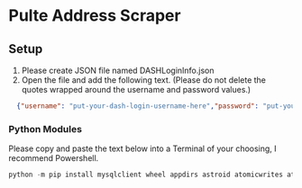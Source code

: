 # Pulte Address Scraper

## Setup

   1. Please create JSON file named DASHLoginInfo.json
   2. Open the file and add the following text. (Please do not delete the quotes wrapped around the username and password values.)

```json
  {"username": "put-your-dash-login-username-here","password": "put-your-login-password-here"}
```

### Python Modules

Please copy and paste the text below into a Terminal of your choosing, I recommend Powershell.

```powershell
python -m pip install mysqlclient wheel appdirs astroid atomicwrites attrs beautifulsoup4 bs4 certifi chardet colorama fake-useragent html5lib gspread webdriver_manager idna importlib-metadata isort lazy-object-proxy lxml mccabe more-itertools numpy packaging pandas parse pluggy py pyee pylint pyparsing pyppeteer pyodbc pyquery pytest python-dateutil requests requests-html robobrowser selenium setuptools six soupsieve SQLAlchemy tqdm typed-ast w3lib wcwidth webencodings websockets Werkzeug==0.16.1 wrapt xlrd zipp mysqlclient google-api-python-client google-cloud-storage google-cloud-translate grpcio
```
